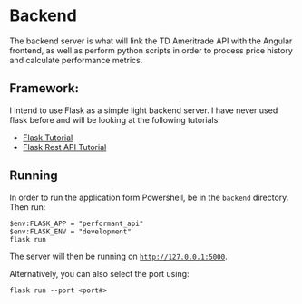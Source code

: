 # Backend

The backend server is what will link the TD Ameritrade API with the Angular frontend, as well as perform python scripts in order to process price history and calculate performance metrics.

## Framework:

I intend to use Flask as a simple light backend server. I have never used flask before and will be looking at the following tutorials:

- [Flask Tutorial](https://flask.palletsprojects.com/en/2.0.x/tutorial/)
- [Flask Rest API Tutorial](https://pythonbasics.org/flask-rest-api/)

## Running

In order to run the application form Powershell, be in the `backend` directory. Then run:

```
$env:FLASK_APP = "performant_api"
$env:FLASK_ENV = "development"
flask run
```

The server will then be running on [`http://127.0.0.1:5000`](http://127.0.0.1:5000).

Alternatively, you can also select the port using:
```
flask run --port <port#>
```